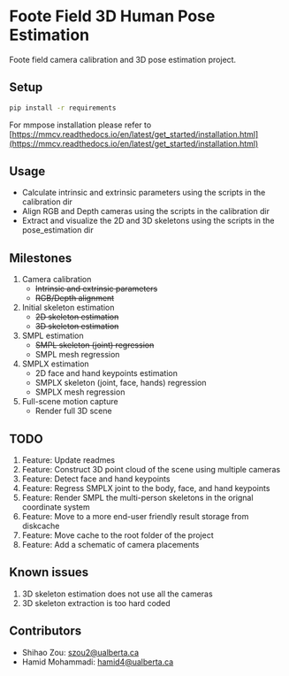 # Foote Field 3D Human Pose Estimation

Foote field camera calibration and 3D pose estimation project.


## Setup

```bash
pip install -r requirements
```

For mmpose installation please refer to [https://mmcv.readthedocs.io/en/latest/get_started/installation.html](https://mmcv.readthedocs.io/en/latest/get_started/installation.html)

## Usage

- Calculate intrinsic and extrinsic parameters using the scripts in the calibration dir
- Align RGB and Depth cameras using the scripts in the calibration dir
- Extract and visualize the 2D and 3D skeletons using the scripts in the pose_estimation dir


## Milestones

1. Camera calibration
    * ~~Intrinsic and extrinsic parameters~~
    * ~~RGB/Depth alignment~~
1. Initial skeleton estimation
    * ~~2D skeleton estimation~~
    * ~~3D skeleton estimation~~
1. SMPL estimation
    * ~~SMPL skeleton (joint) regression~~
    * SMPL mesh regression
1. SMPLX estimation
    * 2D face and hand keypoints estimation
    * SMPLX skeleton (joint, face, hands) regression
    * SMPLX mesh regression
1. Full-scene motion capture
    * Render full 3D scene


## TODO

1. Feature: Update readmes
1. Feature: Construct 3D point cloud of the scene using multiple cameras
1. Feature: Detect face and hand keypoints
1. Feature: Regress SMPLX joint to the body, face, and hand keypoints
1. Feature: Render SMPL the multi-person skeletons in the orignal coordinate system
1. Feature: Move to a more end-user friendly result storage from diskcache
1. Feature: Move cache to the root folder of the project
1. Feature: Add a schematic of camera placements

## Known issues

1. 3D skeleton estimation does not use all the cameras
1. 3D skeleton extraction is too hard coded


## Contributors

- Shihao Zou: szou2@ualberta.ca
- Hamid Mohammadi: hamid4@ualberta.ca
